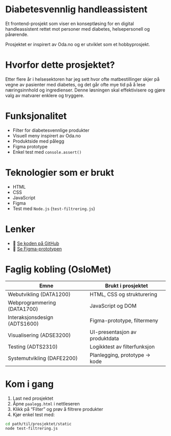 # Diabetesvennlig handleassistent 

Et frontend-prosjekt som viser en konseptløsing for en digital handleassistent rettet mot personer
med diabetes, helsepersonell og pårørende. 

Prosjektet er inspirert av Oda.no og er utviklet som et hobbyprosjekt. 

# Hvorfor dette prosjektet?
Etter flere år i helsesektoren har jeg sett hvor ofte matbestillinger skjer på vegne av pasienter 
med diabetes, og det går ofte mye tid på å lese næringsinnhold og ingredienser.
Denne løsningen skal effektivisere og gjøre valg av matvarer enklere og tryggere. 

# Funksjonalitet 
- Filter for diabetesvennlige produkter 
- Visuell meny inspirert av Oda.no 
- Produktside med pålegg 
- Figma prototype
- Enkel test med `console.assert()`

# Teknologier som er brukt 
- HTML
- CSS
- JavaScript
- Figma
- Test med `Node.js` (`test-filtrering.js`) 

# Lenker
- 🔧 [Se koden på GitHub](https://github.com/emiduf/diabetesvennligHandleassistent)
- 🎨 [Se Figma-prototypen](https://www.figma.com/proto/6hkAGfV36rfyo2PvYdvWaX/Diabetesvennlig-handlessistent-prototype?node-id=0-1&t=PLpWHAIRN4ecgqhQ-1)

# Faglig kobling (OsloMet)
| Emne                      | Brukt i prosjektet                         |
|---------------------------|--------------------------------------------|
| Webutvikling (DATA1200)   | HTML, CSS og strukturering                 |
| Webprogrammering (DATA1700)| JavaScript og DOM                         |
| Interaksjonsdesign (ADTS1600) | Figma-prototype, filtermeny             |
| Visualisering (ADSE3200)  | UI-presentasjon av produktdata            |
| Testing (ADTS2310)        | Logikktest av filterfunksjon              |
| Systemutvikling (DAFE2200)| Planlegging, prototype → kode             |

# Kom i gang
1. Last ned prosjektet
2. Åpne `paalegg.html` i nettleseren
3. Klikk på “Filter” og prøv å filtrere produkter
4. Kjør enkel test med:

```bash
cd path/til/prosjektet/static
node test-filtrering.js

